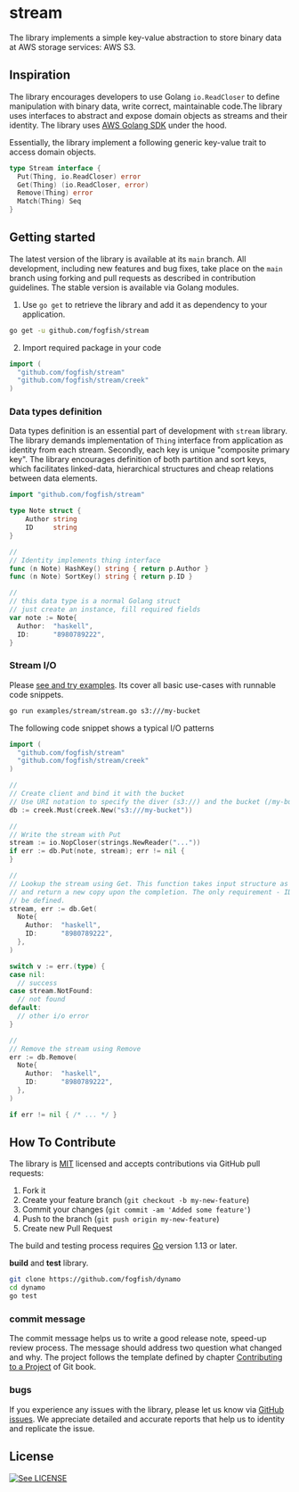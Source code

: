 # stream

The library implements a simple key-value abstraction to store binary data at AWS storage services: AWS S3.


## Inspiration

The library encourages developers to use Golang `io.ReadCloser` to define manipulation with binary data, write correct, maintainable code.The library uses interfaces to abstract and expose domain objects as streams and their identity. The library uses [AWS Golang SDK](https://aws.amazon.com/sdk-for-go/) under the hood.

Essentially, the library implement a following generic key-value trait to access domain objects. 

```go
type Stream interface {
  Put(Thing, io.ReadCloser) error
  Get(Thing) (io.ReadCloser, error)
  Remove(Thing) error
  Match(Thing) Seq
}
```

## Getting started

The latest version of the library is available at its `main` branch. All development, including new features and bug fixes, take place on the `main` branch using forking and pull requests as described in contribution guidelines. The stable version is available via Golang modules.

1. Use `go get` to retrieve the library and add it as dependency to your application.

```bash
go get -u github.com/fogfish/stream
```

2. Import required package in your code

```go
import (
  "github.com/fogfish/stream"
  "github.com/fogfish/stream/creek"
)
```

### Data types definition

Data types definition is an essential part of development with `stream` library. The library demands implementation of `Thing` interface from application as identity from each stream. Secondly, each key is unique "composite primary key". The library encourages definition of both partition and sort keys, which facilitates linked-data, hierarchical structures and cheap relations between data elements.

```go
import "github.com/fogfish/stream"

type Note struct {
	Author string
	ID     string
}

//
// Identity implements thing interface
func (n Note) HashKey() string { return p.Author }
func (n Note) SortKey() string { return p.ID }

//
// this data type is a normal Golang struct
// just create an instance, fill required fields
var note := Note{
  Author:  "haskell",
  ID:      "8980789222",
}
```

### Stream I/O

Please [see and try examples](examples). Its cover all basic use-cases with runnable code snippets.

```bash
go run examples/stream/stream.go s3:///my-bucket
```

The following code snippet shows a typical I/O patterns

```go
import (
  "github.com/fogfish/stream"
  "github.com/fogfish/stream/creek"
)

//
// Create client and bind it with the bucket
// Use URI notation to specify the diver (s3://) and the bucket (/my-bucket) 
db := creek.Must(creek.New("s3:///my-bucket"))

//
// Write the stream with Put
stream := io.NopCloser(strings.NewReader("..."))
if err := db.Put(note, stream); err != nil {
}

//
// Lookup the stream using Get. This function takes input structure as key
// and return a new copy upon the completion. The only requirement - ID has to
// be defined.
stream, err := db.Get(
  Note{
    Author:  "haskell",
    ID:      "8980789222",
  },
)

switch v := err.(type) {
case nil:
  // success
case stream.NotFound:
  // not found
default:
  // other i/o error
}

//
// Remove the stream using Remove
err := db.Remove(
  Note{
    Author:  "haskell",
    ID:      "8980789222",
  },
)

if err != nil { /* ... */ }
```


## How To Contribute

The library is [MIT](LICENSE) licensed and accepts contributions via GitHub pull requests:

1. Fork it
2. Create your feature branch (`git checkout -b my-new-feature`)
3. Commit your changes (`git commit -am 'Added some feature'`)
4. Push to the branch (`git push origin my-new-feature`)
5. Create new Pull Request


The build and testing process requires [Go](https://golang.org) version 1.13 or later.

**build** and **test** library.

```bash
git clone https://github.com/fogfish/dynamo
cd dynamo
go test
```

### commit message

The commit message helps us to write a good release note, speed-up review process. The message should address two question what changed and why. The project follows the template defined by chapter [Contributing to a Project](http://git-scm.com/book/ch5-2.html) of Git book.

### bugs

If you experience any issues with the library, please let us know via [GitHub issues](https://github.com/fogfish/dynamo/issue). We appreciate detailed and accurate reports that help us to identity and replicate the issue. 

## License

[![See LICENSE](https://img.shields.io/github/license/fogfish/stream.svg?style=for-the-badge)](LICENSE)
